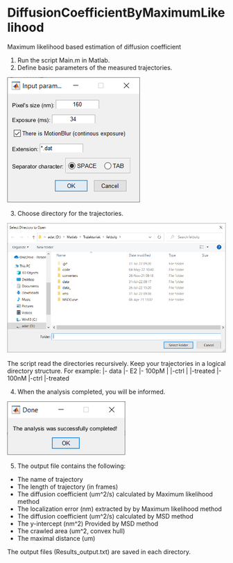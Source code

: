# DiffusionCoefficientByMaximumLikelihood
Maximum likelihood based estimation of diffusion coefficient

01. Run the script Main.m in Matlab.
02. Define basic parameters of the measured trajectories.

![Input fields to define params](/info/01-DefineParams.png)

03. Choose directory for the trajectories.

![Input fields to define params](/info/02-BrowseDirectory.png)

The script read the directories recursively. Keep your trajectories in a logical directory structure. For example: 
 |- data
    |- E2
       |- 100pM
       |  |-ctrl
       |  |-treated
       |- 100nM
          |-ctrl
          |-treated

04. When the analysis completed, you will be informed.

![Motion blur](/info/03-Done.png)
		  
05. The output file contains the following:
 - The name of trajectory
 - The length of trajectory (in frames)
 - The diffusion coefficient (um^2/s) calculated by Maximum likelihood method
 - The localization error (nm) extracted by  by Maximum likelihood method
 - The diffusion coefficient (um^2/s) calculated by MSD method
 - The y-intercept (nm^2) Provided by MSD method
 - The crawled area (um^2, convex hull) 
 - The maximal distance (um)
 
The output files (Results_output.txt) are saved in each directory.

